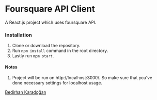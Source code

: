 # Foursquare API Client

A React.js project which uses foursquare API.

### Installation

1. Clone or download the repository.
2. Run `npm install` command in the root directory.
3. Lastly run `npm start`.

#### Notes

1. Project will be run on http://localhost:3000/. So make sure that you've done necessary settings for localhost usage.

[Bedirhan Karadoğan](https://github.com/bedirhankaradogan)

